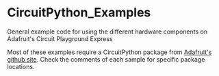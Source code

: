 # CircuitPython_Examples
General example code for using the different hardware components on Adafruit's Circuit Playground Express

Most of these examples require a CircuitPython package from [Adafruit's github site](https://github.com/adafruit). Check the comments of each sample for specific package locations.

